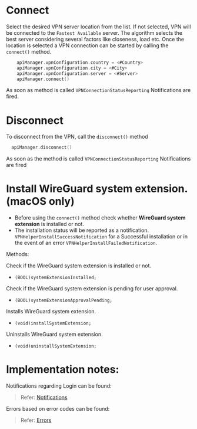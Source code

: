# Connect

Select the desired VPN server location from the list. If not selected, VPN will be connected to the `Fastest Available` server. The algorithm selects the best server considering several factors like closeness, load etc. Once the location is selected a VPN connection can be started by calling the `connect()` method.
```swift
    apiManager.vpnConfiguration.country = <#Country>
    apiManager.vpnConfiguration.city = <#City>
    apiManager.vpnConfiguration.server = <#Server>
    apiManager.connect()
```
As soon as method is called `VPNConnectionStatusReporting` Notifications are fired.


# Disconnect
   To disconnect from the VPN, call the `disconnect()` method 
```swift
  apiManager.disconnect()
``` 
As soon as the method is called `VPNConnectionStatusReporting` Notifications are fired


# Install WireGuard system extension.(macOS only)
* Before using the `connect()` method check whether **WireGuard system extension** is installed or not. 
* The installation status will be reported as a notification. `VPNHelperInstallSuccessNotification` for a Successful installation or in the event of an error `VPNHelperInstallFailedNotification`.

Methods:

Check if the WireGuard system extension is installed or not.
- `(BOOL)systemExtensionInstalled;`

Check if the WireGuard system extension is pending for user approval.
- `(BOOL)systemExtensionApprovalPending;`

Installs WireGuard system extension.
- `(void)installSystemExtension;`

Uninstalls WireGuard system extension.
- `(void)uninstallSystemExtension;`


# Implementation notes:

Notifications regarding Login can be found:
> Refer: [Notifications](https://github.com/wlvpn/ConsumerVPN-iOS/blob/main/SDK/Documentation/Notifications.md)
   
Errors based on error codes can be found:
> Refer: [Errors](https://github.com/wlvpn/ConsumerVPN-iOS/blob/main/SDK/Documentation/Errors.md)
